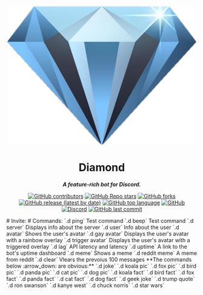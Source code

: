 <div align="center">
  
  
<img src="https://raw.githubusercontent.com/Galaxy-Coding/diamond-bot/master/images/diamond.png" alt="Diamond logo" width="500">


# Diamond

**_A feature-rich bot for Discord._**  

[![GitHub contributors](https://img.shields.io/github/contributors/galaxy-coding/diamond-bot?style=for-the-badge)](https://github.com/Galaxy-Coding/diamond-bot) [![GitHub Repo stars](https://img.shields.io/github/stars/galaxy-coding/diamond-bot?style=for-the-badge)](https://github.com/Galaxy-Coding/diamond-bot) [![GitHub forks](https://img.shields.io/github/forks/galaxy-coding/diamond-bot?style=for-the-badge)](https://github.com/Galaxy-Coding/diamond-bot/fork) [![GitHub release (latest by date)](https://img.shields.io/github/v/release/galaxy-coding/diamond-bot?style=for-the-badge)](https://github.com/Galaxy-Coding/diamond-bot) [![GitHub top language](https://img.shields.io/github/languages/top/galaxy-coding/diamond-bot?style=for-the-badge&color=yellow)](https://github.com/Galaxy-Coding/diamond-bot) [![GitHub](https://img.shields.io/github/license/galaxy-coding/diamond-bot?style=for-the-badge)](https://github.com/Galaxy-Coding/diamond-bot) [![Discord](https://img.shields.io/discord/776207512168955915?label=discord&style=for-the-badge)](https://disboard.org/server/776207512168955915) [![GitHub last commit](https://img.shields.io/github/last-commit/galaxy-coding/diamond-bot?style=for-the-badge)](https://github.com/Galaxy-Coding/diamond-bot)  
</div>
# Invite:
# Commands:
`.d ping` Test command
`.d beep` Test command
`.d server` Displays info about the server
`.d user` Info about the user
`.d avatar` Shows the user's avatar
`.d gay avatar` Displays the user's avatar with a rainbow overlay
`.d trigger avatar` Displays the user's avatar with a triggered overlay
`.d lag` API latency and latency
`.d uptime` A link to the bot's uptime dashboard
`.d meme` Shows a meme
`.d reddit meme` A meme from reddit
`.d clear` Vlears the prevoius 100 messages
**The commands below :arrow_down: are obvious:**
`.d joke` 
`.d koala pic`
`.d fox pic`
`.d bird pic`
`.d panda pic`
`.d cat pic`
`.d dog pic`
`.d koala fact`
`.d bird fact`
`.d fox fact`
`.d panda fact`
`.d cat fact`
`.d dog fact`
`.d geek joke`
`.d trump quote`
`.d ron swanson`
`.d kanye west`
`.d chuck norris`
`.d star wars`

